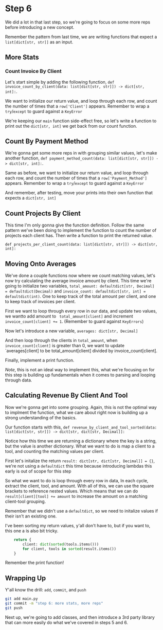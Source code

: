 # Step 6

We did a lot in that last step, so we're going to focus on some more reps before introducing a new concept.

Remember the pattern from last time, we are writing functions that expect a `list[dict[str, str]]` as an input.

## More Stats

### Count Invoice By Client

Let's start simple by adding the following function, `def invoice_count_by_client(data: list[dict[str, str]]) -> dict[str, int]:`.

We want to initialize our return value, and loop through each row, and count the number of times that a `row['Client']` appears. Remember to wrap a `try`/`except` to guard against a `KeyError`

We're keeping our `main` function side-effect free, so let's write a function to print out the `dict[str, int]` we get back from our count function.


## Count By Payment Method

We're gonna get some more reps in with grouping similar values, let's make another function, `def payment_method_count(data: list[dict[str, str]]) -> dict[str, int]:`.

Same as before, we want to initialize our return value, and loop through each row, and count the number of times that a `row['Payment_Method']` appears. Remember to wrap a `try`/`except` to guard against a `KeyError`

And remember, after testing, move your prints into their own function that expects a `dict[str, int]`

## Count Projects By Client

This time I'm only gonna give the function definition. Follow the same pattern we've been doing to implement the function to count the number of projects each client has. Then write a function to print the returned value.

`def projects_per_client_count(data: list[dict[str, str]]) -> dict[str, int]:`

## Moving Onto Averages

We've done a couple functions now where we count matching values, let's now try calculating the average invoice amount by client. This time we're going to initialize two variables, `total_amount: defaultdict[str, Decimal] = defaultdict(Decimal)` and `invoice_count: defaultdict[str, int] = defaultdict(int)`. One to keep track of the total amount per client, and one to keep track of invoices per client.

First we want to loop through every row in our data, and update two values, we wantto add amount to ` total_amount[client]` and increment `invoice_count[client] += 1`. (Remember to guard against `KeyErrors`)

Now let's introduce a new variable, `averages: dict[str, Decimal]`

And then loop through the clients in `total_amount`, when `invoice_count[client]` is greater than 0, we want to update `averages[client] to be total_amount[client] divided by invoice_count[client].

Finally, implement a print function.

*Note*, this is not an ideal way to implement this, what we're focusing on for this step is building up fundamentals when it comes to parsing and looping through data.

## Calculating Revenue By Client And Tool

Now we're gonna get into some grouping. Again, this is not the optimal way to implment the function, what we care about right now is building up a strong understanding of the basics.

Our function starts with this, `def revenue_by_client_and_tool_sorted(data: list[dict[str, str]]) -> dict[str, dict[str, Decimal]]:`

Notice how this time we are returning a dictionary where the key is a string, but the value is another dictionary. What we want to do is map a client to a tool, and counting the matching values per client.

First let's initalize the return `result: dict[str, dict[str, Decimal]] = {}`, we're not using a `defaultdict` this time because introducing lambdas this early is out of scope for this step

So what we want to do is loop through every row in data, In each cycle, extract the client, tool, and amount. With all of this, we can use the square brackets to reference nested values. Which means that we can do `result[client][tool] += amount` to increase the amount on a matching client-tool grouping.

Remember that we didn't use a `defaultdict`, so we need to initalize values if their isn't an existing one.

I've been sorting my return values, y'all don't have to, but if you want to, this one a is also bit tricky.

``` python
    return {
        client: dict(sorted(tools.items()))
        for client, tools in sorted(result.items())
    }
```

Remember the print function!

## Wrapping Up

Y'all know the drill: `add`, `commit`, and `push`

```bash
git add main.py
git commit -m "step 6: more stats, more reps"
git push
```

Next up, we're going to add classes, and then introduce a 3rd party library that can more easily do what we've covered in steps 5 and 6.